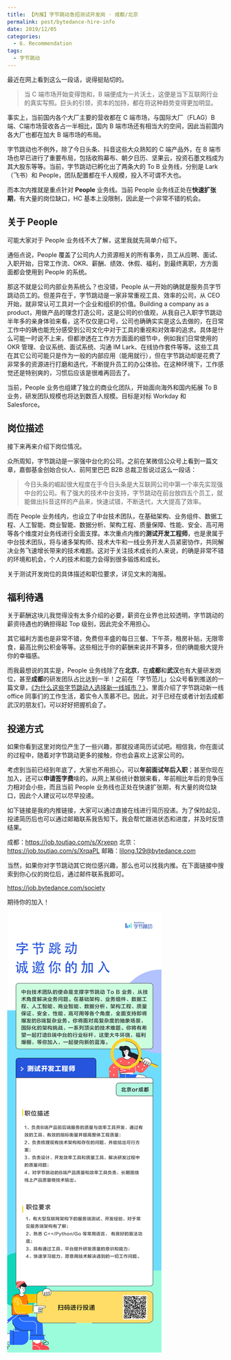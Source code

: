 ```yaml
---
title: 【内推】字节跳动急招测试开发岗 · 成都/北京
permalink: post/bytedance-hire-info
date: 2019/12/05
categories:
  - 6. Recommendation
tags:
  - 字节跳动
---
```


最近在网上看到这么一段话，说得挺贴切的。

> 当 C 端市场开始变得饱和，B 端便成为一片沃土，这便是当下互联网行业的真实写照。巨头的引领，资本的加持，都在将这种趋势变得更加明显。

事实上，当前国内各个大厂主要的营收都在 C 端市场，与国际大厂（FLAG）B端、C端市场营收各占一半相比，国内 B 端市场还有相当大的空间，因此当前国内各大厂也都在加大 B 端市场的布局。

字节跳动也不例外，除了今日头条、抖音这些大众熟知的 C 端产品外，在 B 端市场也早已进行了重要布局，包括收购幕布、朝夕日历、坚果云，投资石墨文档成为其大股东等等。当前，字节跳动已孵化出了两条大的 To B 业务线，分别是 Lark（飞书）和 People，团队配置都在千人规模，投入不可谓不大也。

而本次内推就是重点针对 **People** 业务线。当前 People 业务线正处在**快速扩张期**，有大量的岗位缺口，HC 基本上没限制，因此是一个非常不错的机会。

## 关于 People

可能大家对于 People 业务线不大了解，这里我就先简单介绍下。

通俗点说，People 覆盖了公司内人力资源相关的所有事务，员工从应聘、面试、入职开始，日常工作流、OKR、薪酬、绩效、休假、福利，到最终离职，方方面面都会使用到 People 的系统。

那这不就是公司内部业务系统么？也没错，People 从一开始的确就是服务员字节跳动员工的。但差异在于，字节跳动是一家非常重视工具、效率的公司，从 CEO 开始，就非常认可工具对一个企业和组织的价值。Building a company as a product，用做产品的理念打造公司，这是公司的价值观，从我自己入职字节跳动半年多的亲身体验来看，这不仅仅是口号，公司也确确实实是这么去做的，在日常工作中的确也能充分感受到公司文化中对于工具的重视和对效率的追求。具体是什么可能一时说不上来，但都渗透在工作方方面面的细节中，例如我们日常使用的 OKR 管理、会议系统、面试系统、沟通 IM Lark、在线协作套件等等。这些工具在其它公司可能只是作为一般的内部应用（能用就行），但在字节跳动却是花费了非常多的资源进行打磨和迭代，不断提升员工的办公体验。在这种环境下，工作感觉还是特别爽的，习惯后应该是很难再回去了。

当前，People 业务也组建了独立的商业化团队，开始面向海外和国内拓展 To B 业务，研发团队规模也将达到数百人规模。目标是对标 Workday 和 Salesforce。

## 岗位描述

接下来再来介绍下岗位情况。

众所周知，字节跳动是一家强中台化的公司。之前在某微信公众号上看到一篇文章，嘉御基金创始合伙人、前阿里巴巴 B2B 总裁卫哲说过这么一段话：

> 今日头条的崛起很大程度在于今日头条是大互联网公司中第一个率先实现强中台的公司。有了强大的技术中台支持，字节跳动在前台放四五个员工，就能做出抖音这样的产品来，快速试错，不断迭代，大大提高了效率。

而在 People 业务线内，也设立了中台技术团队，在基础架构、业务组件、数据工程、人工智能、商业智能、数据分析、架构工程、质量保障、性能、安全、高可用等各个维度对业务线进行全面支撑。本次重点内推的**测试开发工程师**，也是隶属于中台技术团队，将与诸多架构师、技术大牛和一线业务开发人员紧密协作，共同解决业务飞速增长带来的技术难题。这对于关注技术成长的人来说，的确是非常不错的环境和机会，个人的技术和能力会得到很多锻炼和成长。

关于测试开发岗位的具体描述和职位要求，详见文末的海报。

## 福利待遇

关于薪酬这块儿我觉得没有太多介绍的必要，薪资在业界也比较透明，字节跳动的薪资待遇也的确担得起 Top 级别，因此完全不用担心。

其它福利方面也是非常不错，免费但丰盛的每日三餐、下午茶，租房补贴，无限零食，最高比例公积金等等。这些相比于你的薪酬来说并不算多，但的确能极大提升你的幸福感。

而我最想说的其实是，People 业务线除了在**北京**，在**成都**和**武汉**也有大量研发岗位，甚至**成都**的研发团队占比达到一半！之前在「字节范儿」公众号看到推送的一篇文章，[《为什么这些字节跳动人选择新一线城市？》][1]，里面介绍了字节跳动新一线 office 同事们的工作生活，着实令人羡慕不已。因此，对于已经在或者计划去成都武汉的朋友们，可以好好把握机会了。

## 投递方式

如果你看到这里对岗位产生了一些兴趣，那就投递简历试试吧。相信我，你在面试的过程中，随着对字节跳动更多的接触，你也会喜欢上这家公司的。

考虑到当前已经到年底了，大家也不用担心，可以**年前面试年后入职**；甚至你现在加入，还可以**申请签字费**啥的。从网上某些统计数据来看，年前相比年后的竞争压力相对会小些，而且当前 People 业务线也正处在快速扩张期，有大量的岗位缺口，因此个人建议可以尽早投递。

如下链接是我的内推链接，大家可以通过直接在线进行简历投递。为了保险起见，投递简历后也可以通过邮箱联系我告知下。我会帮忙跟进状态和进度，并及时反馈结果。

成都：https://job.toutiao.com/s/Xrxepn
北京：https://job.toutiao.com/s/XrqaPL
邮箱：lilong.129@bytedance.com

当然，如果你对字节跳动其它岗位感兴趣，那么也可以找我内推。在下面链接中搜索到你心仪的岗位后，通过邮件联系我即可。

https://job.bytedance.com/society

期待你的加入！

![](/images/ByteDance-People-Hire.png)

[1]: https://mp.weixin.qq.com/s/mtNIJUks9KSDV6IsylDeBw